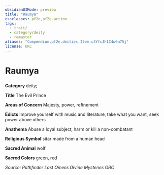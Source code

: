 ```yaml
---
obsidianUIMode: preview
title: "Raumya"
cssclasses: pf2e,pf2e-action
tags:
  - trait/
  - category/deity
  - remaster
aliases: "Compendium.pf2e.deities.Item.u3YfcJh1C4w6n75j"
license: ORC
---
```

# Raumya

### 

**Category** deity; 




**Title** The Evil Prince

**Areas of Concern** Majesty, power, refinement

**Edicts** Improve yourself with music and literature, take what you want, seek power above others

**Anathema** Abuse a loyal subject, harm or kill a non-combatant

**Religious Symbol** sitar made from a human head

**Sacred Animal** wolf

**Sacred Colors** green, red

*Source: Pathfinder Lost Omens Divine Mysteries*
*ORC*